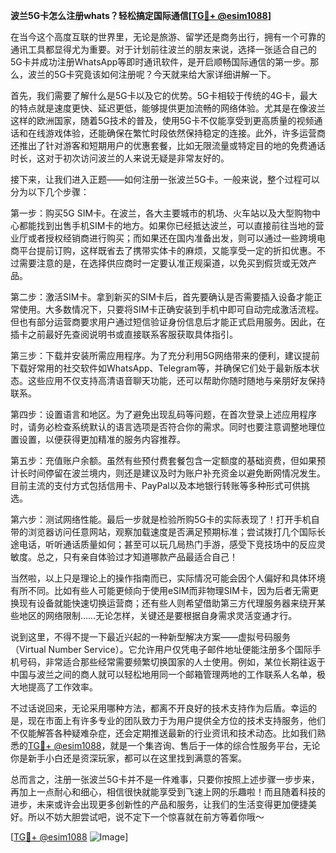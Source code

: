 **波兰5G卡怎么注册whats？轻松搞定国际通信[[TG💪+ @esim1088](https://t.me/s/esim1088)]**

在当今这个高度互联的世界里，无论是旅游、留学还是商务出行，拥有一个可靠的通讯工具都显得尤为重要。对于计划前往波兰的朋友来说，选择一张适合自己的5G卡并成功注册WhatsApp等即时通讯软件，是开启顺畅国际通信的第一步。那么，波兰的5G卡究竟该如何注册呢？今天就来给大家详细讲解一下。

首先，我们需要了解什么是5G卡以及它的优势。5G卡相较于传统的4G卡，最大的特点就是速度更快、延迟更低，能够提供更加流畅的网络体验。尤其是在像波兰这样的欧洲国家，随着5G技术的普及，使用5G卡不仅能享受到更高质量的视频通话和在线游戏体验，还能确保在繁忙时段依然保持稳定的连接。此外，许多运营商还推出了针对游客和短期用户的优惠套餐，比如无限流量或特定目的地的免费通话时长，这对于初次访问波兰的人来说无疑是非常友好的。

接下来，让我们进入正题——如何注册一张波兰5G卡。一般来说，整个过程可以分为以下几个步骤：

第一步：购买5G SIM卡。在波兰，各大主要城市的机场、火车站以及大型购物中心都能找到出售手机SIM卡的地方。如果你已经抵达波兰，可以直接前往当地的营业厅或者授权经销商进行购买；而如果还在国内准备出发，则可以通过一些跨境电商平台提前订购，这样既省去了携带实体卡的麻烦，又能享受一定的折扣优惠。不过需要注意的是，在选择供应商时一定要认准正规渠道，以免买到假货或无效产品。

第二步：激活SIM卡。拿到新买的SIM卡后，首先要确认是否需要插入设备才能正常使用。大多数情况下，只要将SIM卡正确安装到手机中即可自动完成激活流程。但也有部分运营商要求用户通过短信验证身份信息后才能正式启用服务。因此，在插卡之前最好先查阅说明书或直接联系客服获取具体指引。

第三步：下载并安装所需应用程序。为了充分利用5G网络带来的便利，建议提前下载好常用的社交软件如WhatsApp、Telegram等，并确保它们处于最新版本状态。这些应用不仅支持高清语音聊天功能，还可以帮助你随时随地与亲朋好友保持联系。

第四步：设置语言和地区。为了避免出现乱码等问题，在首次登录上述应用程序时，请务必检查系统默认的语言选项是否符合你的需求。同时也要注意调整地理位置设置，以便获得更加精准的服务内容推荐。

第五步：充值账户余额。虽然有些预付费套餐包含一定额度的基础资费，但如果预计长时间停留在波兰境内，则还是建议及时为账户补充资金以避免断网情况发生。目前主流的支付方式包括信用卡、PayPal以及本地银行转账等多种形式可供挑选。

第六步：测试网络性能。最后一步就是检验所购5G卡的实际表现了！打开手机自带的浏览器访问任意网站，观察加载速度是否满足预期标准；尝试拨打几个国际长途电话，听听通话质量如何；甚至可以玩几局热门手游，感受下竞技场中的反应灵敏度。总之，只有亲自体验过才知道哪款产品最适合自己！

当然啦，以上只是理论上的操作指南而已，实际情况可能会因个人偏好和具体环境有所不同。比如有些人可能更倾向于使用eSIM而非物理SIM卡，因为后者无需更换现有设备就能快速切换运营商；还有些人则希望借助第三方代理服务器来绕开某些地区的网络限制……无论怎样，关键还是要根据自身需求灵活变通才行。

说到这里，不得不提一下最近兴起的一种新型解决方案——虚拟号码服务（Virtual Number Service）。它允许用户仅凭电子邮件地址便能注册多个国际手机号码，非常适合那些经常需要频繁切换国家的人士使用。例如，某位长期往返于中国与波兰之间的商人就可以轻松地用同一个邮箱管理两地的工作联系人名单，极大地提高了工作效率。

不过话说回来，无论采用哪种方法，都离不开良好的技术支持作为后盾。幸运的是，现在市面上有许多专业的团队致力于为用户提供全方位的技术支持服务，他们不仅能解答各种疑难杂症，还会定期推送最新的行业资讯和技术动态。比如我们熟悉的[TG💪+ @esim1088](https://t.me/s/esim1088)，就是一个集咨询、售后于一体的综合性服务平台，无论你是新手小白还是资深玩家，都可以在这里找到满意的答案。

总而言之，注册一张波兰5G卡并不是一件难事，只要你按照上述步骤一步步来，再加上一点耐心和细心，相信很快就能享受到飞速上网的乐趣啦！而且随着科技的进步，未来或许会出现更多创新性的产品和服务，让我们的生活变得更加便捷美好。所以不妨大胆尝试吧，说不定下一个惊喜就在前方等着你哦～

[[TG💪+ @esim1088](https://t.me/s/esim1088) ![Image](https://i.postimg.cc/4NQfJmqS/Snipaste-2025-05-13-00-14-12.png)]